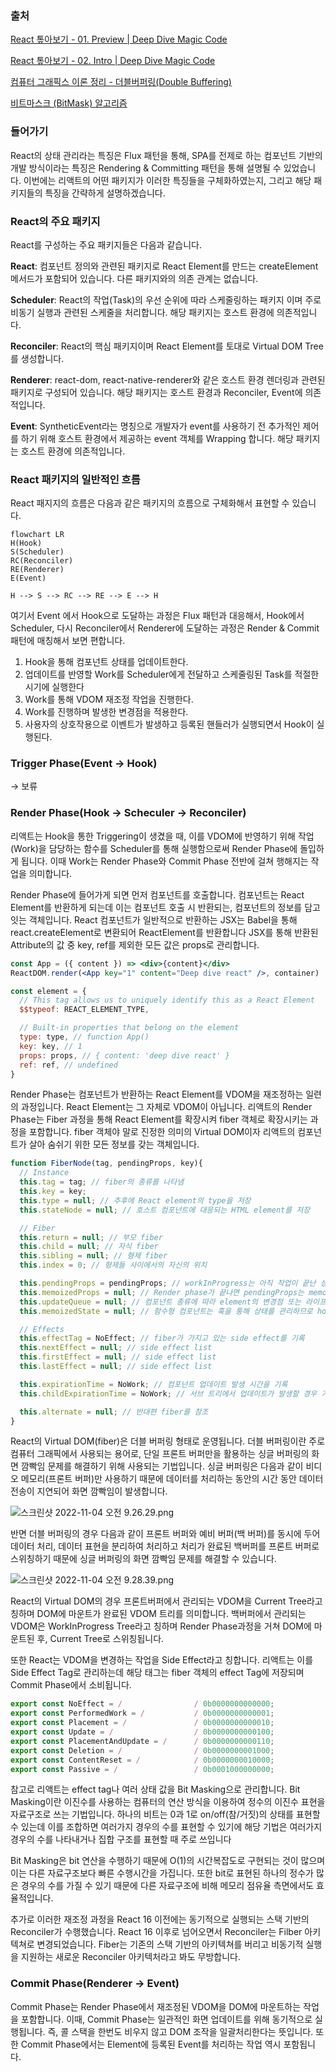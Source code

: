 ### 출처

[React 톺아보기 - 01. Preview | Deep Dive Magic Code](https://goidle.github.io/react/in-depth-react-preview/)

[React 톺아보기 - 02. Intro | Deep Dive Magic Code](https://goidle.github.io/react/in-depth-react-intro/)

[](https://namu.wiki/w/%EB%8D%94%EB%B8%94%20%EB%B2%84%ED%8D%BC%EB%A7%81)

[컴퓨터 그래픽스 이론 정리 - 더블버퍼링(Double Buffering)](https://huiyu.tistory.com/entry/%EC%BB%B4%ED%93%A8%ED%84%B0-%EA%B7%B8%EB%9E%98%ED%94%BD%EC%8A%A4-%EC%9D%B4%EB%A1%A0-%EC%A0%95%EB%A6%AC-%EB%8D%94%EB%B8%94%EB%B2%84%ED%8D%BC%EB%A7%81Double-Buffering)

[비트마스크 (BitMask) 알고리즘](https://rebro.kr/63)

### 들어가기

React의 상태 관리라는 특징은 Flux 패턴을 통해, SPA를 전제로 하는 컴포넌트 기반의 개발 방식이라는 특징은 Rendering & Committing 패턴을 통해 설명될 수 있었습니다. 이번에는 리액트의 어떤 패키지가 이러한 특징들을 구체화하였는지, 그리고 해당 패키지들의 특징을 간략하게 설명하겠습니다.

### React의 주요 패키지

React를 구성하는 주요 패키지들은 다음과 같습니다.

**React**: 컴포넌트 정의와 관련된 패키지로 React Element를 만드는 createElement 메서드가 포함되어 있습니다. 다른 패키지와의 의존 관계는 없습니다.

**Scheduler**: React의 작업(Task)의 우선 순위에 따라 스케줄링하는 패키지 이며 주로 비동기 실행과 관련된 스케줄을 처리합니다. 해당 패키지는 호스트 환경에 의존적입니다.

**Reconciler**: React의 핵심 패키지이며 React Element를 토대로 Virtual DOM Tree를 생성합니다.

**Renderer**: react-dom, react-native-renderer와 같은 호스트 환경 렌더링과 관련된 패키지로 구성되어 있습니다. 해당 패키지는 호스트 환경과 Reconciler, Event에 의존적입니다.

**Event**: SyntheticEvent라는 명칭으로 개발자가 event를 사용하기 전 추가적인 제어를 하기 위해 호스트 환경에서 제공하는 event 객체를 Wrapping 합니다. 해당 패키지는 호스트 환경에 의존적입니다.

### React 패키지의 일반적인 흐름

React 패지지의 흐름은 다음과 같은 패키지의 흐름으로 구체화해서 표현할 수 있습니다. 

```mermaid
flowchart LR
H(Hook)
S(Scheduler)
RC(Reconciler)
RE(Renderer)
E(Event)

H --> S --> RC --> RE --> E --> H
```

여기서 Event 에서 Hook으로 도달하는 과정은 Flux 패턴과 대응해서, Hook에서 Scheduler, 다시 Reconciler에서 Renderer에 도달하는 과정은 Render & Commit 패턴에 매칭해서 보면 편합니다.

1. Hook을 통해 컴포넌트 상태를 업데이트한다.
2. 업데이트를 반영할 Work를 Scheduler에게 전달하고 스케줄링된 Task를 적절한 시기에 실행한다
3. Work를 통해 VDOM 재조정 작업을 진행한다.
4. Work를 진행하며 발생한 변경점을 적용한다.
5. 사용자의 상호작용으로 이벤트가 발생하고 등록된 핸들러가 실행되면서 Hook이 실행된다.

### Trigger Phase(Event → Hook)

→  보류

### Render Phase(Hook → Scheculer → Reconciler)

리액트는 Hook을 통한 Triggering이 생겼을 때, 이를 VDOM에 반영하기 위해 작업(Work)을 담당하는 함수를 Scheduler를 통해 실행함으로써 Render Phase에 돌입하게 됩니다. 이때 Work는 Render Phase와 Commit Phase 전반에 걸쳐 행해지는 작업을 의미합니다.

Render Phase에 들어가게 되면 먼저 컴포넌트를 호출합니다. 컴포넌트는 React Element를 반환하게 되는데 이는 컴포넌트 호출 시 반환되는, 컴포넌트의 정보를 담고 잇는 객체입니다. React 컴포넌트가 일반적으로 반환하는 JSX는 Babel을 통해 react.createElement로 변환되어 ReactElement를 반환합니다 JSX를 통해 반환된 Attribute의 값 중 key, ref를 제외한 모든 값은 props로 관리합니다.

```jsx
const App = ({ content }) => <div>{content}</div>
ReactDOM.render(<App key="1" content="Deep dive react" />, container)

const element = {
  // This tag allows us to uniquely identify this as a React Element
  $$typeof: REACT_ELEMENT_TYPE,

  // Built-in properties that belong on the element
  type: type, // function App()
  key: key, // 1
  props: props, // { content: 'deep dive react' }
  ref: ref, // undefined
}
```

Render Phase는 컴포넌트가 반환하는 React Element를 VDOM을 재조정하는 일련의 과정입니다. React Element는 그 자체로 VDOM이 아닙니다. 리액트의 Render Phase는 Fiber 과정을 통해 React Element를 확장시켜 fiber 객체로 확장시키는 과정을 포함합니다. fiber 객체야 말로 진정한 의미의 Virtual DOM이자 리액트의 컴포넌트가 살아 숨쉬기 위한 모든 정보를 갖는 객체입니다.

```jsx
function FiberNode(tag, pendingProps, key){
  // Instance
  this.tag = tag; // fiber의 종류를 나타냄
  this.key = key;
  this.type = null; // 추후에 React element의 type을 저장
  this.stateNode = null; // 호스트 컴포넌트에 대응되는 HTML element를 저장

  // Fiber
  this.return = null; // 부모 fiber
  this.child = null; // 자식 fiber
  this.sibling = null; // 형제 fiber
  this.index = 0; // 형제들 사이에서의 자신의 위치

  this.pendingProps = pendingProps; // workInProgress는 아직 작업이 끝난 상태가 아니므로 props를 pending으로 관리
  this.memoizedProps = null; // Render phase가 끝나면 pendingProps는 memoizedProps로 관리
  this.updateQueue = null; // 컴포넌트 종류에 따라 element의 변경점 또는 라이프사이클을 저장
  this.memoizedState = null; // 함수형 컴포넌트는 훅을 통해 상태를 관리하므로 hook 리스트가 저장된다.

  // Effects
  this.effectTag = NoEffect; // fiber가 가지고 있는 side effect를 기록
  this.nextEffect = null; // side effect list 
  this.firstEffect = null; // side effect list
  this.lastEffect = null; // side effect list 

  this.expirationTime = NoWork; // 컴포넌트 업데이트 발생 시간을 기록
  this.childExpirationTime = NoWork; // 서브 트리에서 업데이트가 발생할 경우 기록

  this.alternate = null; // 반대편 fiber를 참조
}
```

React의 Virtual DOM(fiber)은 더블 버퍼링 형태로 운영됩니다. 더블 버퍼링이란 주로 컴퓨터 그래픽에서 사용되는 용어로, 단일 프론트 버퍼만을 활용하는 싱글 버퍼링의 화면 깜빡임 문제를 해결하기 위해 사용되는 기법입니다. 싱글 버퍼링은 다음과 같이 비디오 메모리(프론트 버퍼)만 사용하기 때문에 데이터를 처리하는 동안의 시간 동안 데이터 전송이 지연되어 화면 깜빡임이 발생합니다.

![스크린샷 2022-11-04 오전 9.26.29.png](https://s3-us-west-2.amazonaws.com/secure.notion-static.com/f8c79faa-5ef2-4a4a-b90c-f7f981284a42/%E1%84%89%E1%85%B3%E1%84%8F%E1%85%B3%E1%84%85%E1%85%B5%E1%86%AB%E1%84%89%E1%85%A3%E1%86%BA_2022-11-04_%E1%84%8B%E1%85%A9%E1%84%8C%E1%85%A5%E1%86%AB_9.26.29.png)

반면 더블 버퍼링의 경우 다음과 같이 프론트 버퍼와 예비 버퍼(백 버퍼)를 동시에 두어 데이터 처리, 데이터 표현을 분리하여 처리하고 처리가 완료된 백버퍼를 프론트 버퍼로 스위칭하기 때문에 싱글 버퍼링의 화면 깜빡임 문제를 해결할 수 있습니다.

![스크린샷 2022-11-04 오전 9.28.39.png](https://s3-us-west-2.amazonaws.com/secure.notion-static.com/f7769c79-6f10-41c5-a3a2-4db02ce141f7/%E1%84%89%E1%85%B3%E1%84%8F%E1%85%B3%E1%84%85%E1%85%B5%E1%86%AB%E1%84%89%E1%85%A3%E1%86%BA_2022-11-04_%E1%84%8B%E1%85%A9%E1%84%8C%E1%85%A5%E1%86%AB_9.28.39.png)

React의 Virtual DOM의 경우 프론트버퍼에서 관리되는 VDOM을 Current Tree라고 칭하며 DOM에 마운트가 완료된 VDOM 트리를 의미합니다. 백버퍼에서 관리되는 VDOM은 WorkInProgress Tree라고 칭하며 Render Phase과정을 거쳐 DOM에 마운트된 후, Current Tree로 스위칭됩니다.

또한 React는 VDOM을 변경하는 작업을 Side Effect라고 칭합니다. 리액트는 이를 Side Effect Tag로 관리하는데 해당 태그는 fiber 객체의 effect Tag에 저장되며 Commit Phase에서 소비됩니다.

```jsx
export const NoEffect = /                / 0b0000000000000;
export const PerformedWork = /           / 0b0000000000001;
export const Placement = /               / 0b0000000000010;
export const Update = /                  / 0b0000000000100;
export const PlacementAndUpdate = /      / 0b0000000000110;
export const Deletion = /                / 0b0000000001000;
export const ContentReset = /            / 0b0000000010000;
export const Passive = /                 / 0b0001000000000;
```

참고로 리액트는 effect tag나 여러 상태 값을 Bit Masking으로 관리합니다. Bit Masking이란 이진수를 사용하는 컴퓨터의 연산 방식을 이용하여 정수의 이진수 표현을 자료구조로 쓰는 기법입니다. 하나의 비트는 0과 1로 on/off(참/거짓)의 상태를 표현할 수 있는데 이를 조합하면 여러가지 경우의 수를 표현할 수 있기에 해당 기법은 여러가지 경우의 수를 나타내거나 집합 구조를 표현할 때 주로 쓰입니다 

Bit Masking은 bit 연산을 수행하기 때문에 O(1)의 시간복잡도로 구현되는 것이 많으며 이는 다른 자료구조보다 빠른 수행시간을 가집니다. 또한 bit로 표현된 하나의 정수가 많은 경우의 수를 가질 수 있기 때문에 다른 자료구조에 비해 메모리 점유율 측면에서도 효율적입니다. 

추가로 이러한 재조정 과정을 React 16 이전에는 동기적으로 실행되는 스택 기반의 Reconciler가 수행했습니다. React 16 이후로 넘어오면서 Reconciler는 Filber 아키텍쳐로 변경되었습니다. Fiber는 기존의 스택 기반의 아키텍쳐를 버리고 비동기적 실행을 지원하는 새로운 Reconciler 아키텍처라고 봐도 무방합니다. 

### Commit Phase(Renderer → Event)

Commit Phase는 Render Phase에서 재조정된 VDOM을 DOM에 마운트하는 작업을 포함합니다. 이때, Commit Phase는 일관적인 화면 업데이트를 위해 동기적으로 실행됩니다. 즉, 콜 스택을 한번도 비우지 않고 DOM 조작을 일괄처리한다는 뜻입니다. 또한 Commit Phase에서는 Element에 등록된 Event를 처리하는 작업 역시 포함됩니다.